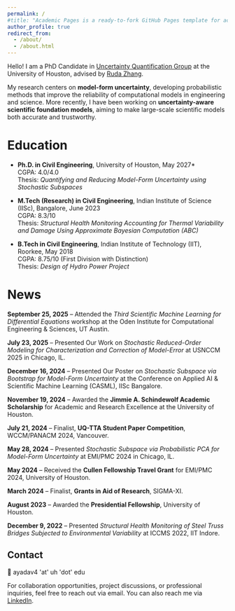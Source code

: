 ```yaml
---
permalink: /
#title: "Academic Pages is a ready-to-fork GitHub Pages template for academic personal websites"
author_profile: true
redirect_from: 
  - /about/
  - /about.html
---
```


Hello! I am a PhD Candidate in [Uncertainty Quantification Group](https://uq.uh.edu/) at the University of Houston, advised by [Ruda Zhang](https://www.cive.uh.edu/faculty/zhang-ruda). 

My research centers on **model-form uncertainty**, developing probabilistic methods that improve the reliability of computational models in engineering and science. More recently, I have been working on **uncertainty-aware scientific foundation models**, aiming to make large-scale scientific models both accurate and trustworthy.  

Education
===========

- **Ph.D. in Civil Engineering**, University of Houston, May 2027*  
  CGPA: 4.0/4.0  
  Thesis: *Quantifying and Reducing Model-Form Uncertainty using Stochastic Subspaces*  

- **M.Tech (Research) in Civil Engineering**, Indian Institute of Science (IISc), Bangalore, June 2023  
  CGPA: 8.3/10  
  Thesis: *Structural Health Monitoring Accounting for Thermal Variability and Damage Using Approximate Bayesian Computation (ABC)*  

- **B.Tech in Civil Engineering**, Indian Institute of Technology (IIT), Roorkee, May 2018  
  CGPA: 8.75/10 (First Division with Distinction)  
  Thesis: *Design of Hydro Power Project*  


News
======
**September 25, 2025** – Attended the *Third Scientific Machine Learning for Differential Equations* workshop at the Oden Institute for Computational Engineering & Sciences, UT Austin.  

**July 23, 2025** – Presented Our Work on *Stochastic Reduced-Order Modeling for Characterization and Correction of Model-Error* at USNCCM 2025 in Chicago, IL.  

**December 16, 2024** – Presented Our Poster on *Stochastic Subspace via Bootstrap for Model-Form Uncertainty* at the Conference on Applied AI & Scientific Machine Learning (CASML), IISc Bangalore.  

**November 19, 2024** – Awarded the **Jimmie A. Schindewolf Academic Scholarship** for Academic and Research Excellence at the University of Houston.  

**July 21, 2024** – Finalist, **UQ-TTA Student Paper Competition**, WCCM/PANACM 2024, Vancouver.  

**May 28, 2024** – Presented *Stochastic Subspace via Probabilistic PCA for Model-Form Uncertainty* at EMI/PMC 2024 in Chicago, IL.  

**May 2024** – Received the **Cullen Fellowship Travel Grant** for EMI/PMC 2024, University of Houston.  

**March 2024** – Finalist, **Grants in Aid of Research**, SIGMA-XI.  

**August 2023** – Awarded the **Presidential Fellowship**, University of Houston.  

**December 9, 2022** – Presented *Structural Health Monitoring of Steel Truss Bridges Subjected to Environmental Variability* at ICCMS 2022, IIT Indore.  

Contact
---------
:email: ayadav4 'at' uh 'dot' edu

For collaboration opportunities, project discussions, or professional inquiries, feel free to reach out via email. 
You can also reach me via [LinkedIn](https://www.linkedin.com/in/akash-yadav-018535112/).
